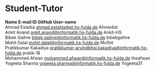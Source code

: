 # Student-Tutor
**Name                                    E-mail ID                                                                         GitHub User-name** <br>
Ahmad Estaitia                            ahmad.estaitia@et.hs-fulda.de                                                     Ahmedist <br>
Ankit Anand                               ankit.anand@informatik.hs-fulda.de                                                Ankit-HS <br>
Bibek Gaihre                              bibek.gaihre@informatik.hs-fulda.de                                               bibekgaihre <br>
Mohit Dalal                               mohit.dalal@informatik.hs-fulda.de                                                Mo1hit <br>
Pratikkumar Kakadiya                      pratikkumar-arvindbhai.kakadiya@informatik.hs-fulda.de                            pratik-18 <br>
Mohammed Afwan                            mohammed.afwan@informatik.hs-fulda.de                                             theafwan <br>
Yogeeta Sharma                            yogeeta.sharma@informatik.hs-fulda.de                                             Yogeeta31 <br>
